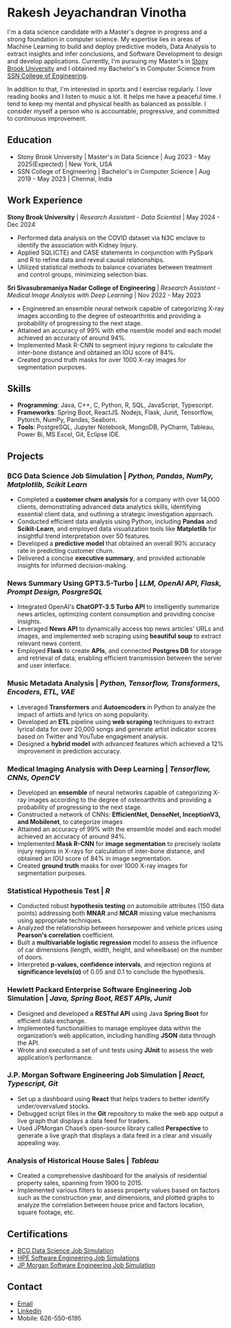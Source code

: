 # Rakesh Jeyachandran Vinotha

I'm a data science candidate with a Master's degree in progress and a strong foundation in computer science. My expertise lies in areas of 
Machine Learning to build and deploy predictive models, Data Analysis to extract insights and infer conclusions, and Software Development to design and develop applications. Currently, I'm pursuing my Master's in [Stony Brook University](https://www.cs.stonybrook.edu/admissions/Graduate-Admissions-Data-Science#2) and I obtained my Bachelor's in Computer Science from [SSN College of Engineering](https://www.ssn.edu.in/college-of-engineering/computer-science-and-engineering-department-ssn-institutions/).

In addition to that, I'm interested in sports and I exercise regularly. I love reading books and I listen to music a lot. It helps me have a peaceful time. I tend to keep my mental and physical health as balanced as possible. I consider myself a person who is accountable, progressive, and committed to continuous improvement.

## Education
- Stony Brook University | Master's in Data Science | Aug 2023 - May 2025(Expected) | New York, USA
- SSN College of Engineering | Bachelor's in Computer Science | Aug 2019 - May 2023 | Chennai, India

## Work Experience
**Stony Brook University** | _Research Assistant - Data Scientist_ | May 2024 - Dec 2024
- Performed data analysis on the COVID dataset via N3C enclave to identify the association with Kidney Injury.
- Applied SQL(CTE) and CASE statements in conjunction with PySpark and R to refine data and reveal causal relationships.
- Utilized statistical methods to balance covariates between treatment and control groups, minimizing selection bias.

**Sri Sivasubramaniya Nadar College of Engineering** | _Research Assistant - Medical Image Analysis with Deep Learning_ | Nov 2022 - May 2023
- • Engineered an ensemble neural network capable of categorizing X-ray images according to the degree of osteoarthritis and
providing a probability of progressing to the next stage.
- Attained an accuracy of 99% with ethe nsemble model and each model achieved an accuracy of around 94%.
- Implemented Mask R-CNN to segment injury regions to calculate the inter-bone distance and obtained an IOU score of 84%.
- Created ground truth masks for over 1000 X-ray images for segmentation purposes.

## Skills
- **Programming**: Java, C++, C, Python, R, SQL, JavaScript, Typescript.
- **Frameworks**: Spring Boot, ReactJS. Nodejs, Flask, Junit, Tensorflow, Pytorch, NumPy, Pandas, Seaborn.
- **Tools**: PostgreSQL, Jupyter Notebook, MongoDB, PyCharm, Tableau, Power Bi, MS Excel, Git, Eclipse IDE.

## Projects
### BCG Data Science Job Simulation | _Python, Pandas, NumPy, Matplotlib, Scikit Learn_
- Completed a **customer churn analysis** for a company with over 14,000 clients, demonstrating advanced data analytics skills, identifying essential client data, and outlining a strategic investigation approach.
- Conducted efficient data analysis using Python, including **Pandas** and **Scikit-Learn**, and employed data visualization tools like **Matplotlib** for insightful trend interpretation over 50 features.
- Developed a **predictive model** that obtained an overall 90% accuracy rate in predicting customer churn.
- Delivered a concise **executive summary**, and provided actionable insights for informed decision-making.

### News Summary Using GPT3.5-Turbo | _LLM, OpenAI API, Flask, Prompt Design, PosrgreSQL_
- Integrated OpenAI's **ChatGPT-3.5 Turbo API** to intelligently summarize news articles, optimizing content consumption and providing concise insights.
- Leveraged **News API** to dynamically access top news articles' URLs and images, and implemented web scraping using **beautiful soup** to extract relevant news content.
- Employed **Flask** to create **APIs**, and connected **Postgres DB** for storage and retrieval of data, enabling efficient transmission between the server and user interface.

### Music Metadata Analysis | _Python, Tensorflow, Transformers, Encoders, ETL, VAE_
- Leveraged **Transformers** and **Autoencoders** in Python to analyze the impact of artists and lyrics on song popularity.
- Developed an **ETL** pipeline using **web scraping** techniques to extract lyrical data for over 20,000 songs and generate artist indicator scores based on Twitter and YouTube engagement analysis.
- Designed a **hybrid model** with advanced features which achieved a 12% improvement in prediction accuracy.

### Medical Imaging Analysis with Deep Learning | _Tensorflow, CNNs, OpenCV_
- Developed an **ensemble** of neural networks capable of categorizing X-ray images according to the degree of osteoarthritis and providing a probability of progressing to the next stage.
- Constructed a network of CNNs: **EfficientNet, DenseNet, InceptionV3, and Mobilenet**, to categorize images
- Attained an accuracy of 99% with the ensemble model and each model achieved an accuracy of around 94%.
- Implemented **Mask R-CNN** for **image segmentation** to precisely isolate injury regions in X-rays for calculation of inter-bone distance, and obtained an IOU score of 84% in image segmentation.
- Created **ground truth** masks for over 1000 X-ray images for segmentation purposes.

### Statistical Hypothesis Test | _R_
- Conducted robust **hypothesis testing** on automobile attributes (150 data points) addressing both **MNAR** and **MCAR** missing value mechanisms using appropriate techniques.
- Analyzed the relationship between horsepower and vehicle prices using **Pearson's correlation** coefficient.
- Built a **multivariable logistic regression** model to assess the influence of car dimensions (length, width, height, and wheelbase) on the number of doors.
- Interpreted **p-values, confidence intervals**, and rejection regions at **significance levels(α)** of 0.05 and 0.1 to conclude the hypothesis.

### Hewlett Packard Enterprise Software Engineering Job Simulation | _Java, Spring Boot, REST APIs, Junit_
- Designed and developed a **RESTful API** using Java **Spring Boot** for efficient data exchange.
- Implemented functionalities to manage employee data within the organization’s web application, including handling **JSON** data through the API.
- Wrote and executed a set of unit tests using **JUnit** to assess the web application’s performance.

### J.P. Morgan Software Engineering Job Simulation | _React, Typescript, Git_
- Set up a dashboard using **React** that helps traders to better identify under/overvalued stocks.
- Debugged script files in the **Git** repository to make the web app output a live graph that displays a data feed for traders.
- Used JPMorgan Chase’s open-source library called **Perspective** to generate a live graph that displays a data feed in a clear and visually appealing way.

### Analysis of Historical House Sales | _Tableau_
- Created a comprehensive dashboard for the analysis of residential property sales, spanning from 1900 to 2015.
- Implemented various filters to assess property values based on factors such as the construction year, and dimensions, and plotted graphs to analyze the correlation between house price and factors location, square footage, etc.

## Certifications
- [BCG Data Science Job Simulation](https://forage-uploads-prod.s3.amazonaws.com/completion-certificates/BCG%20/Tcz8gTtprzAS4xSoK_BCG_L8252k4gv8Dz5jM9w_1707714810496_completion_certificate.pdf)
- [HPE Software Engineering Job Simulations](https://forage-uploads-prod.s3.amazonaws.com/completion-certificates/Hewlett%20Packard%20Enterprise%20/da2T3WZCbMAJD7bNB_Hewlett%20Packard%20Enterprise_L8252k4gv8Dz5jM9w_1709064447503_completion_certificate.pdf)
- [JP Morgan Software Engineering Job Simulation](https://forage-uploads-prod.s3.amazonaws.com/completion-certificates/J.P.%20Morgan/R5iK7HMxJGBgaSbvk_J.P.%20Morgan_L8252k4gv8Dz5jM9w_1708037762008_completion_certificate.pdf)

## Contact
- [Email](mailto:rakesh.jeyachandranvinotha@stonybrook.edu)
- [Linkedin](https://www.linkedin.com/in/rakesh-jeyachandran-vinotha-01b3ab251/)
- Mobile: 626-550-6195













